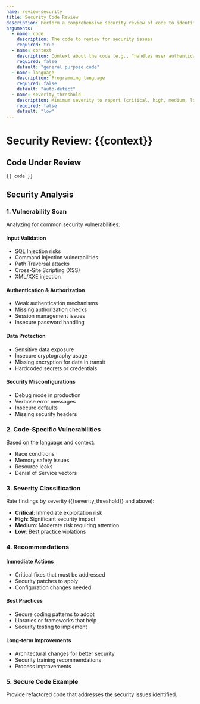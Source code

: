 ```yaml
---
name: review-security
title: Security Code Review
description: Perform a comprehensive security review of code to identify vulnerabilities
arguments:
  - name: code
    description: The code to review for security issues
    required: true
  - name: context
    description: Context about the code (e.g., "handles user authentication")
    required: false
    default: "general purpose code"
  - name: language
    description: Programming language
    required: false
    default: "auto-detect"
  - name: severity_threshold
    description: Minimum severity to report (critical, high, medium, low)
    required: false
    default: "low"
---
```


# Security Review: {{context}}

## Code Under Review
```{{language}}
{{ code }}
```

## Security Analysis

### 1. Vulnerability Scan
Analyzing for common security vulnerabilities:

#### Input Validation
- SQL Injection risks
- Command Injection vulnerabilities
- Path Traversal attacks
- Cross-Site Scripting (XSS)
- XML/XXE injection

#### Authentication & Authorization
- Weak authentication mechanisms
- Missing authorization checks
- Session management issues
- Insecure password handling

#### Data Protection
- Sensitive data exposure
- Insecure cryptography usage
- Missing encryption for data in transit
- Hardcoded secrets or credentials

#### Security Misconfigurations
- Debug mode in production
- Verbose error messages
- Insecure defaults
- Missing security headers

### 2. Code-Specific Vulnerabilities
Based on the language and context:
- Race conditions
- Memory safety issues
- Resource leaks
- Denial of Service vectors

### 3. Severity Classification
Rate findings by severity ({{severity_threshold}} and above):
- **Critical**: Immediate exploitation risk
- **High**: Significant security impact
- **Medium**: Moderate risk requiring attention
- **Low**: Best practice violations

### 4. Recommendations

#### Immediate Actions
- Critical fixes that must be addressed
- Security patches to apply
- Configuration changes needed

#### Best Practices
- Secure coding patterns to adopt
- Libraries or frameworks that help
- Security testing to implement

#### Long-term Improvements
- Architectural changes for better security
- Security training recommendations
- Process improvements

### 5. Secure Code Example
Provide refactored code that addresses the security issues identified.